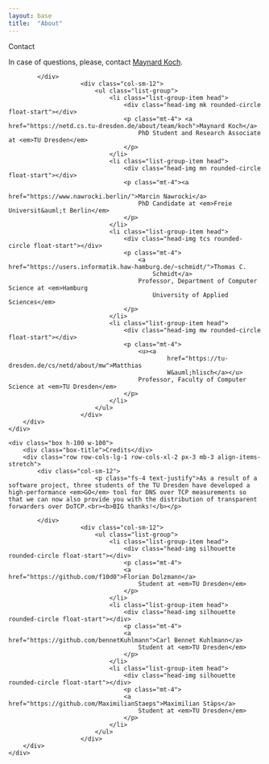 ```yaml
---
layout: base
title:  "About"
---
```

<main id="about" class="row row-cols-sm-1 px-3 mb-3 mt-5">
    <div class="box h-100 w-100">
        <div class="box-title">Contact</div>
        <div class="row row-cols-lg-1 row-cols-xl-2 px-3 mb-3 align-items-stretch">
            <div class="col-sm-12">
                            <p class="fs-4 text-justify">In case of questions, please, contact <a
                                    href="https://netd.cs.tu-dresden.de/about/team/koch">Maynard Koch</a>.</p>

            </div>
                        <div class="col-sm-12">
                            <ul class="list-group">
                                <li class="list-group-item head">
                                    <div class="head-img mk rounded-circle float-start"></div>
                                    <p class="mt-4"> <a href="https://netd.cs.tu-dresden.de/about/team/koch">Maynard Koch</a>
                                        PhD Student and Research Associate at <em>TU Dresden</em>
                                    </p>
                                </li>
                                <li class="list-group-item head">
                                    <div class="head-img mn rounded-circle float-start"></div>
                                    <p class="mt-4"><a
                                            href="https://www.nawrocki.berlin/">Marcin Nawrocki</a>
                                        PhD Candidate at <em>Freie Universit&auml;t Berlin</em>
                                    </p>
                                </li>
                                <li class="list-group-item head">
                                    <div class="head-img tcs rounded-circle float-start"></div>
                                    <p class="mt-4">
                                        <a href="https://users.informatik.haw-hamburg.de/~schmidt/">Thomas C.
                                            Schmidt</a>
                                        Professor, Department of Computer Science at <em>Hamburg
                                            University of Applied Sciences</em>
                                    </p>
                                </li>
                                <li class="list-group-item head">
                                    <div class="head-img mw rounded-circle float-start"></div>
                                    <p class="mt-4">
                                        <u><a
                                                href="https://tu-dresden.de/cs/netd/about/mw">Matthias
                                                W&auml;hlisch</a></u>
                                        Professor, Faculty of Computer Science at <em>TU Dresden</em>
                                    </p>
                                </li>
                            </ul>
                        </div>
        </div>
    </div>

    <div class="box h-100 w-100">
        <div class="box-title">Credits</div>
        <div class="row row-cols-lg-1 row-cols-xl-2 px-3 mb-3 align-items-stretch">
            <div class="col-sm-12">
                            <p class="fs-4 text-justify">As a result of a software project, three students of the TU Dresden have developed a high-performance <em>GO</em> tool for DNS over TCP measurements so that we can now also provide you with the distribution of transparent forwarders over DoTCP.<br><b>BIG thanks!</b></p>

            </div>
                        <div class="col-sm-12">
                            <ul class="list-group">
                                <li class="list-group-item head">
                                    <div class="head-img silhouette rounded-circle float-start"></div>
                                    <p class="mt-4"> 
                                    <a href="https://github.com/f10d0">Florian Dolzmann</a>
                                        Student at <em>TU Dresden</em>
                                    </p>
                                </li>
                                <li class="list-group-item head">
                                    <div class="head-img silhouette rounded-circle float-start"></div>
                                    <p class="mt-4"> 
                                    <a href="https://github.com/bennetKuhlmann">Carl Bennet Kuhlmann</a>
                                        Student at <em>TU Dresden</em>
                                    </p>
                                </li>
                                <li class="list-group-item head">
                                    <div class="head-img silhouette rounded-circle float-start"></div>
                                    <p class="mt-4"> 
                                    <a href="https://github.com/MaximilianStaeps">Maximilian Stäps</a>
                                        Student at <em>TU Dresden</em>
                                    </p>
                                </li>
                            </ul>
                        </div>
        </div>
    </div>
</main>
